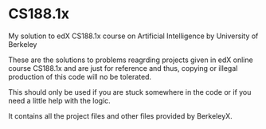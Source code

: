 # CS188.1x
My solution to edX CS188.1x course on Artificial Intelligence by University of Berkeley

These are the solutions to problems reagrding projects given in edX online course CS188.1x and are just for reference and thus, copying or illegal production of this code will no be tolerated.

This should only be used if you are stuck somewhere in the code or if you need a little help with the logic.

It contains all the project files and other files provided by BerkeleyX.

